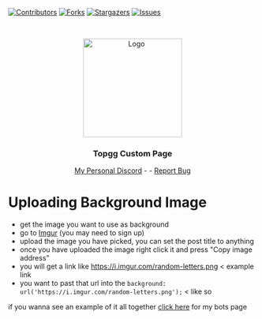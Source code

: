 [![Contributors][contributors-shield]][contributors-url]
[![Forks][forks-shield]][forks-url]
[![Stargazers][stars-shield]][stars-url]
[![Issues][issues-shield]][issues-url]




<br />
<p align="center">
  <a href="https://github.com/Oni-Chan-inc/Topgg-custom-page">
    <img src="https://i.imgur.com/YaUt808.png" alt="Logo" width="200" height="200">
  </a>

  <h3 align="center">Topgg Custom Page</h3>

  <p align="center">
    <a href="https://discord.gg/EuhpdZxm57">My Personal Discord</a>
    -  
    -
    <a href="https://github.com/Oni-Chan-inc/Topgg-custom-page/issues">Report Bug</a>
  </p>
</p>

# Uploading Background Image
- get the image you want to use as background
- go to [Imgur](https://imgur.com/upload) (you may need to sign up)
- upload the image you have picked, you can set the post title to anything 
- once you have uploaded the image right click it and press "Copy image address"
- you will get a link like https://i.imgur.com/random-letters.png < example link
- you want to past that url into the `background: url('https://i.imgur.com/random-letters.png');` < like so

if you wanna see an example of it all together [click here](https://top.gg/bot/810614472607137803) for my bots page

[contributors-shield]: https://img.shields.io/github/contributors/Oni-Chan-inc/Topgg-custom-page.svg?style=for-the-badge
[contributors-url]: https://github.com/Oni-Chan-inc/Topgg-custom-page/graphs/contributors
[forks-shield]: https://img.shields.io/github/forks/Oni-Chan-inc/Topgg-custom-page.svg?style=for-the-badge
[forks-url]: https://github.com/Oni-Chan-inc/Topgg-custom-page/network/members
[stars-shield]: https://img.shields.io/github/stars/Oni-Chan-inc/Topgg-custom-page.svg?style=for-the-badge
[stars-url]: https://github.com/Oni-Chan-inc/Topgg-custom-page/stargazers
[issues-shield]: https://img.shields.io/github/issues/Oni-Chan-inc/Topgg-custom-page.svg?style=for-the-badge
[issues-url]: https://github.com/Oni-Chan-inc/Topgg-custom-page/issues
